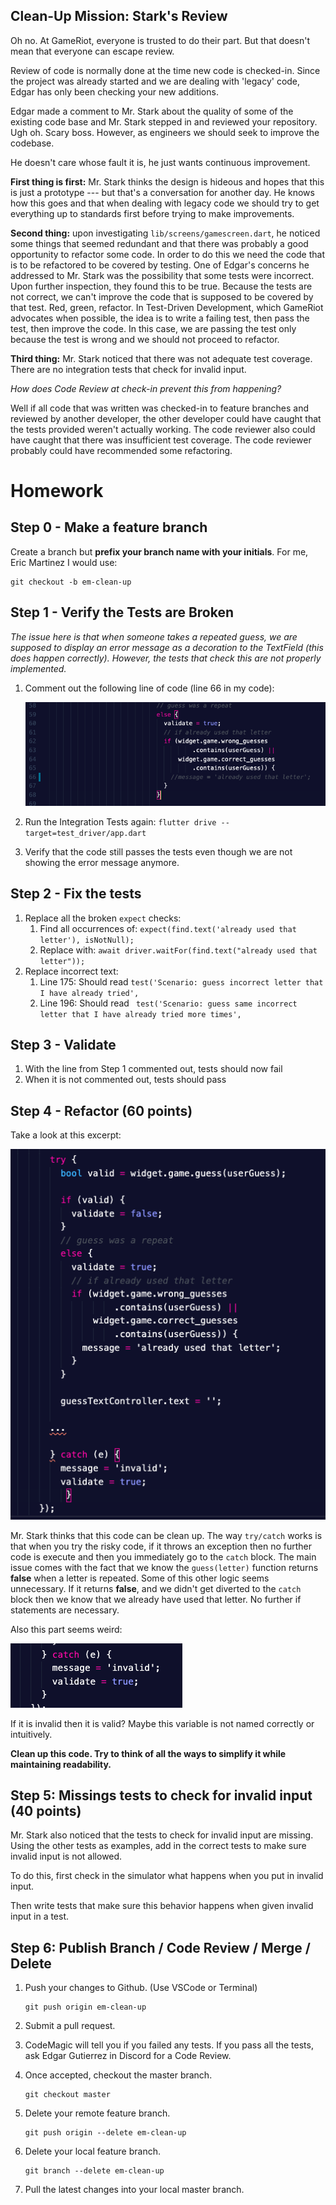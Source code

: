 ## Clean-Up Mission: Stark's Review

Oh no. At GameRiot, everyone is trusted to do their part. But that doesn't mean that everyone can escape review. 

Review of code is normally done at the time new code is checked-in. Since the project was already started and we are dealing with 'legacy' code, Edgar has only been checking your new additions.

Edgar made a comment to Mr. Stark about the quality of some of the existing code base and Mr. Stark stepped in and reviewed your repository. Ugh oh. Scary boss. However, as engineers we should seek to improve the codebase.

He doesn't care whose fault it is, he just wants continuous improvement.



**First thing is first:** Mr. Stark thinks the design is hideous and hopes that this is just a prototype --- but that's a conversation for another day. He knows how this goes and that when dealing with legacy code we should try to get everything up to standards first before trying to make improvements.



**Second thing:** upon investigating `lib/screens/gamescreen.dart`, he noticed some things that seemed redundant and that there was probably a good opportunity to refactor some code. In order to do this we need the code that is to be refactored to be covered by testing. One of Edgar's concerns he addressed to Mr. Stark was the possibility that some tests were incorrect. Upon further inspection, they found this to be true. Because the tests are not correct, we can't improve the code that is supposed to be covered by that test. Red, green, refactor. In Test-Driven Development, which GameRiot advocates when possible, the idea is to write a failing test, then pass the test, then improve the code. In this case, we are passing the test only because the test is wrong and we should not proceed to refactor.



**Third thing:** Mr. Stark noticed that there was not adequate test coverage. There are no integration tests that check for invalid input. 



*How does Code Review at check-in prevent this from happening?*

Well if all code that was written was checked-in to feature branches and reviewed by another developer, the other developer could have caught that the tests provided weren't actually working. The code reviewer also could have caught that there was insufficient test coverage. The code reviewer probably could have recommended some refactoring.



# Homework

## Step 0 - Make a feature branch

Create a branch but **prefix your branch name with your initials**. For me, Eric Martinez I would use:

```
git checkout -b em-clean-up
```



## Step 1 - Verify the Tests are Broken

*The issue here is that when someone takes a repeated guess, we are supposed to display an error message as a decoration to the TextField (this does happen correctly). However, the tests that check this are not properly implemented.*



1. Comment out the following line of code (line 66 in my code):

   ![image-20200408124812765](images/image-20200408124812765.png)

2. Run the Integration Tests again: `flutter drive --target=test_driver/app.dart`
3. Verify that the code still passes the tests even though we are not showing the error message anymore.



## Step 2 - Fix the tests

1. Replace all the broken `expect` checks:
   1. Find all occurrences of: `expect(find.text('already used that letter'), isNotNull);`
   2. Replace with: `await driver.waitFor(find.text("already used that letter"));`
2. Replace incorrect text:
   1. Line 175: Should read `test('Scenario: guess incorrect letter that I have already tried',`
   2. Line 196: Should read ` test('Scenario: guess same incorrect letter that I have already tried more times',`



## Step 3 - Validate

1. With the line from Step 1 commented out, tests should now fail
2. When it is not commented out, tests should pass



## Step 4 - Refactor (60 points)

Take a look at this excerpt:



![](images/image-20200408152749404.png)

Mr. Stark thinks that this code can be clean up. The way `try/catch` works is that when you try the risky code, if it throws an exception then no further code is execute and then you immediately go to the `catch` block. The main issue comes with the fact that we know the `guess(letter)` function returns **false** when a letter is repeated. Some of this other logic seems unnecessary. If it returns **false**, and we didn't get diverted to the `catch` block then we know that we already have used that letter. No further if statements are necessary.



Also this part seems weird:

![image-20200408153233546](images/image-20200408153233546.png)

If it is invalid then it is valid? Maybe this variable is not named correctly or intuitively.

**Clean up this code. Try to think of all the ways to simplify it while maintaining readability.**


## Step 5: Missings tests to check for invalid input (40 points)

Mr. Stark also noticed that the tests to check for invalid input are missing. Using the other tests as examples, add in the correct tests to make sure invalid input is not allowed.

To do this, first check in the simulator what happens when you put in invalid input.

Then write tests that make sure this behavior happens when given invalid input in a test.



## Step 6: Publish Branch / Code Review / Merge / Delete

1. Push your changes to Github. (Use VSCode or Terminal)

   ```
   git push origin em-clean-up
   ```

2. Submit a pull request. 

3. CodeMagic will tell you if you failed any tests. If you pass all the tests, ask Edgar Gutierrez in Discord for a Code Review.

4. Once accepted, checkout the master branch.

   ```
   git checkout master
   ```

5. Delete your remote feature branch.

   ```
   git push origin --delete em-clean-up
   ```

6. Delete your local feature branch.

   ```
   git branch --delete em-clean-up
   ```

7. Pull the latest changes into your local master branch.

